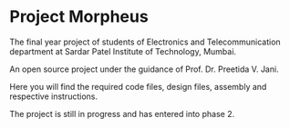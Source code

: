 # Project Morpheus
The final year project of students of Electronics and Telecommunication department at Sardar Patel Institute of Technology, Mumbai.

An open source project under the guidance of Prof. Dr. Preetida V. Jani. 

Here you will find the required code files, design files, assembly and respective instructions.

The project is still in progress and has entered into phase 2.
